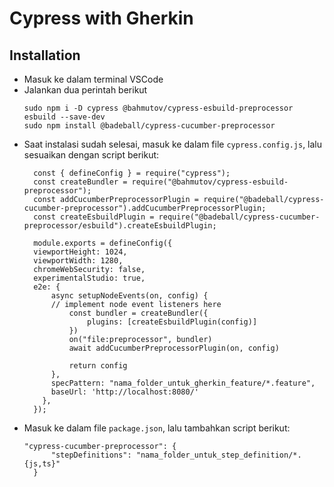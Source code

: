 # Cypress with Gherkin

## Installation
- Masuk ke dalam terminal VSCode
- Jalankan dua perintah berikut
  ```
  sudo npm i -D cypress @bahmutov/cypress-esbuild-preprocessor esbuild --save-dev
  sudo npm install @badeball/cypress-cucumber-preprocessor
  ```
- Saat instalasi sudah selesai, masuk ke dalam file `cypress.config.js`, lalu sesuaikan dengan script berikut:
  ```
    const { defineConfig } = require("cypress");
    const createBundler = require("@bahmutov/cypress-esbuild-preprocessor");
    const addCucumberPreprocessorPlugin = require("@badeball/cypress-cucumber-preprocessor").addCucumberPreprocessorPlugin;
    const createEsbuildPlugin = require("@badeball/cypress-cucumber-preprocessor/esbuild").createEsbuildPlugin;

    module.exports = defineConfig({
    viewportHeight: 1024,
    viewportWidth: 1280,
    chromeWebSecurity: false,
    experimentalStudio: true,
    e2e: {
        async setupNodeEvents(on, config) {
        // implement node event listeners here
            const bundler = createBundler({
                plugins: [createEsbuildPlugin(config)]
            })
            on("file:preprocessor", bundler)
            await addCucumberPreprocessorPlugin(on, config)
        
            return config
        },
        specPattern: "nama_folder_untuk_gherkin_feature/*.feature",
        baseUrl: 'http://localhost:8080/'
      }, 
    });
  ```
- Masuk ke dalam file `package.json`, lalu tambahkan script berikut:
  ```
  "cypress-cucumber-preprocessor": {
        "stepDefinitions": "nama_folder_untuk_step_definition/*.{js,ts}"
    }
  ```
